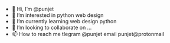 - 👋 Hi, I’m @punjet
- 👀 I’m interested in python web design 
- 🌱 I’m currently learning web design python
- 💞️ I’m looking to collaborate on ...
- 📫 How to reach me tlegram @punjet email punjet@protonmail

<!---
punjet/punjet is a ✨ special ✨ repository because its `README.md` (this file) appears on your GitHub profile.
You can click the Preview link to take a look at your changes.
--->
